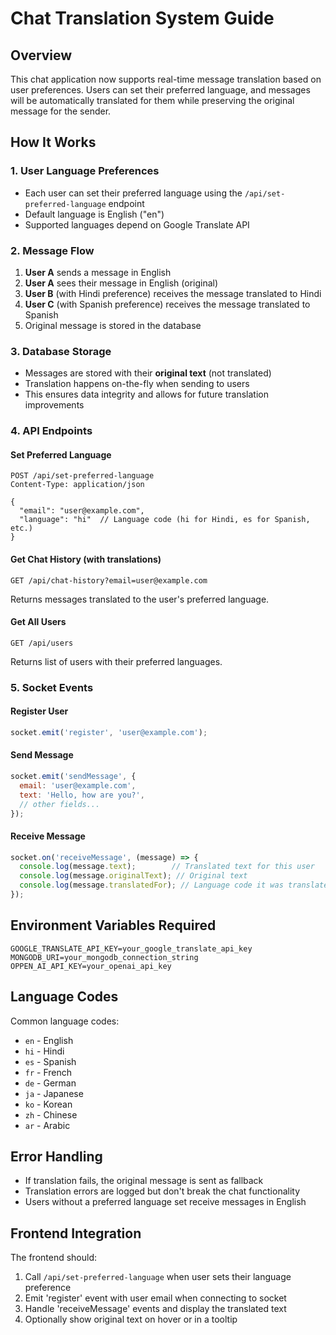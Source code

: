 # Chat Translation System Guide

## Overview
This chat application now supports real-time message translation based on user preferences. Users can set their preferred language, and messages will be automatically translated for them while preserving the original message for the sender.

## How It Works

### 1. User Language Preferences
- Each user can set their preferred language using the `/api/set-preferred-language` endpoint
- Default language is English ("en")
- Supported languages depend on Google Translate API

### 2. Message Flow
1. **User A** sends a message in English
2. **User A** sees their message in English (original)
3. **User B** (with Hindi preference) receives the message translated to Hindi
4. **User C** (with Spanish preference) receives the message translated to Spanish
5. Original message is stored in the database

### 3. Database Storage
- Messages are stored with their **original text** (not translated)
- Translation happens on-the-fly when sending to users
- This ensures data integrity and allows for future translation improvements

### 4. API Endpoints

#### Set Preferred Language
```http
POST /api/set-preferred-language
Content-Type: application/json

{
  "email": "user@example.com",
  "language": "hi"  // Language code (hi for Hindi, es for Spanish, etc.)
}
```

#### Get Chat History (with translations)
```http
GET /api/chat-history?email=user@example.com
```
Returns messages translated to the user's preferred language.

#### Get All Users
```http
GET /api/users
```
Returns list of users with their preferred languages.

### 5. Socket Events

#### Register User
```javascript
socket.emit('register', 'user@example.com');
```

#### Send Message
```javascript
socket.emit('sendMessage', {
  email: 'user@example.com',
  text: 'Hello, how are you?',
  // other fields...
});
```

#### Receive Message
```javascript
socket.on('receiveMessage', (message) => {
  console.log(message.text);        // Translated text for this user
  console.log(message.originalText); // Original text
  console.log(message.translatedFor); // Language code it was translated to
});
```

## Environment Variables Required
```env
GOOGLE_TRANSLATE_API_KEY=your_google_translate_api_key
MONGODB_URI=your_mongodb_connection_string
OPPEN_AI_API_KEY=your_openai_api_key
```

## Language Codes
Common language codes:
- `en` - English
- `hi` - Hindi
- `es` - Spanish
- `fr` - French
- `de` - German
- `ja` - Japanese
- `ko` - Korean
- `zh` - Chinese
- `ar` - Arabic

## Error Handling
- If translation fails, the original message is sent as fallback
- Translation errors are logged but don't break the chat functionality
- Users without a preferred language set receive messages in English

## Frontend Integration
The frontend should:
1. Call `/api/set-preferred-language` when user sets their language preference
2. Emit 'register' event with user email when connecting to socket
3. Handle 'receiveMessage' events and display the translated text
4. Optionally show original text on hover or in a tooltip 